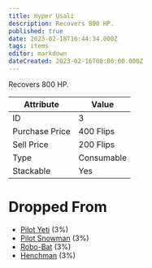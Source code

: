 ```yaml
---
title: Hyper Usali
description: Recovers 800 HP.
published: true
date: 2023-02-18T16:44:34.000Z
tags: items
editor: markdown
dateCreated: 2023-02-16T00:00:00.000Z
---
```


Recovers 800 HP.

|Attribute|Value|
|-|-|
|ID|3|
|Purchase Price|400 Flips|
|Sell Price|200 Flips|
|Type|Consumable|
|Stackable|Yes|


# Dropped From
 * [Pilot Yeti](/monsters/pilot-yeti.md) (3%)
 * [Pilot Snowman](/monsters/pilot-snowman.md) (3%)
 * [Robo-Bat](/monsters/robo-bat.md) (3%)
 * [Henchman](/monsters/henchman.md) (3%)
